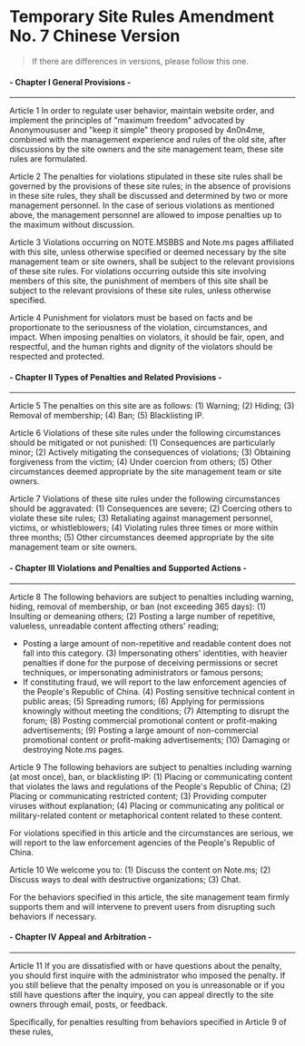 # Temporary Site Rules Amendment No. 7 Chinese Version
> If there are differences in versions, please follow this one.

#### - Chapter I General Provisions -

---

Article 1 In order to regulate user behavior, maintain website order, and implement the principles of "maximum freedom" advocated by Anonymoususer and "keep it simple" theory proposed by 4n0n4me, combined with the management experience and rules of the old site, after discussions by the site owners and the site management team, these site rules are formulated.

Article 2 The penalties for violations stipulated in these site rules shall be governed by the provisions of these site rules; in the absence of provisions in these site rules, they shall be discussed and determined by two or more management personnel.
In the case of serious violations as mentioned above, the management personnel are allowed to impose penalties up to the maximum without discussion.

Article 3 Violations occurring on NOTE.MSBBS and Note.ms pages affiliated with this site, unless otherwise specified or deemed necessary by the site management team or site owners, shall be subject to the relevant provisions of these site rules.
For violations occurring outside this site involving members of this site, the punishment of members of this site shall be subject to the relevant provisions of these site rules, unless otherwise specified.

Article 4 Punishment for violators must be based on facts and be proportionate to the seriousness of the violation, circumstances, and impact.
When imposing penalties on violators, it should be fair, open, and respectful, and the human rights and dignity of the violators should be respected and protected.

#### - Chapter II Types of Penalties and Related Provisions -

---

Article 5 The penalties on this site are as follows:
(1) Warning;
(2) Hiding;
(3) Removal of membership;
(4) Ban;
(5) Blacklisting IP.

Article 6 Violations of these site rules under the following circumstances should be mitigated or not punished:
(1) Consequences are particularly minor;
(2) Actively mitigating the consequences of violations;
(3) Obtaining forgiveness from the victim;
(4) Under coercion from others;
(5) Other circumstances deemed appropriate by the site management team or site owners.

Article 7 Violations of these site rules under the following circumstances should be aggravated:
(1) Consequences are severe;
(2) Coercing others to violate these site rules;
(3) Retaliating against management personnel, victims, or whistleblowers;
(4) Violating rules three times or more within three months;
(5) Other circumstances deemed appropriate by the site management team or site owners.

#### - Chapter III Violations and Penalties and Supported Actions -

---

Article 8 The following behaviors are subject to penalties including warning, hiding, removal of membership, or ban (not exceeding 365 days):
(1) Insulting or demeaning others;
(2) Posting a large number of repetitive, valueless, unreadable content affecting others' reading;
   - Posting a large amount of non-repetitive and readable content does not fall into this category.
(3) Impersonating others' identities, with heavier penalties if done for the purpose of deceiving permissions or secret techniques, or impersonating administrators or famous persons;
   - If constituting fraud, we will report to the law enforcement agencies of the People's Republic of China.
(4) Posting sensitive technical content in public areas;
(5) Spreading rumors;
(6) Applying for permissions knowingly without meeting the conditions;
(7) Attempting to disrupt the forum;
(8) Posting commercial promotional content or profit-making advertisements;
(9) Posting a large amount of non-commercial promotional content or profit-making advertisements;
(10) Damaging or destroying Note.ms pages.

Article 9 The following behaviors are subject to penalties including warning (at most once), ban, or blacklisting IP:
(1) Placing or communicating content that violates the laws and regulations of the People's Republic of China;
(2) Placing or communicating restricted content;
(3) Providing computer viruses without explanation;
(4) Placing or communicating any political or military-related content or metaphorical content related to these content.

For violations specified in this article and the circumstances are serious, we will report to the law enforcement agencies of the People's Republic of China.

Article 10 We welcome you to:
(1) Discuss the content on Note.ms;
(2) Discuss ways to deal with destructive organizations;
(3) Chat.

For the behaviors specified in this article, the site management team firmly supports them and will intervene to prevent users from disrupting such behaviors if necessary.

#### - Chapter IV Appeal and Arbitration -

---

Article 11 If you are dissatisfied with or have questions about the penalty, you should first inquire with the administrator who imposed the penalty. If you still believe that the penalty imposed on you is unreasonable or if you still have questions after the inquiry, you can appeal directly to the site owners through email, posts, or feedback.

Specifically, for penalties resulting from behaviors specified in Article 9 of these rules,
